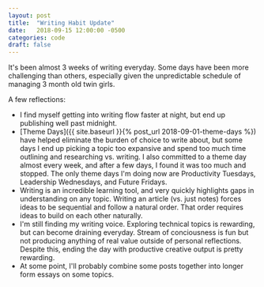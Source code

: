 ```yaml
---
layout: post
title:  "Writing Habit Update"
date:   2018-09-15 12:00:00 -0500
categories: code
draft: false
---
```


It's been almost 3 weeks of writing everyday. Some days have been more challenging than others, especially given the unpredictable schedule of managing 3 month old twin girls.

A few reflections:

* I find myself getting into writing flow faster at night, but end up publishing well past midnight.
* [Theme Days]({{ site.baseurl }}{% post_url 2018-09-01-theme-days %}) have helped eliminate the burden of choice to write about, but some days I end up picking a topic too expansive and spend too much time outlining and researching vs. writing. I also committed to a theme day almost every week, and after a few days, I found it was too much and stopped. The only theme days I'm doing now are Productivity Tuesdays, Leadership Wednesdays, and Future Fridays. 
* Writing is an incredible learning tool, and very quickly highlights gaps in understanding on any topic. Writing an article (vs. just notes) forces ideas to be sequential and follow a natural order. That order requires ideas to build on each other naturally.
* I'm still finding my writing voice. Exploring technical topics is rewarding, but can become draining everyday. Stream of conciousness is fun but not producing anything of real value outside of personal reflections. Despite this, ending the day with productive creative output is pretty rewarding.
* At some point, I'll probably combine some posts together into longer form essays on some topics.
